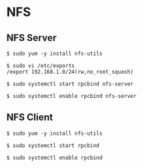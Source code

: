# NFS

## NFS Server

```
$ sudo yum -y install nfs-utils

$ sudo vi /etc/exports
/export 192.168.1.0/24(rw,no_root_squash)

$ sudo systemctl start rpcbind nfs-server

$ sudo systemctl enable rpcbind nfs-server
```

## NFS Client

```
$ sudo yum -y install nfs-utils

$ sudo systemctl start rpcbind

$ sudo systemctl enable rpcbind
```
